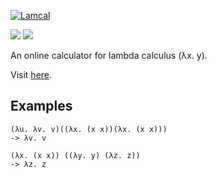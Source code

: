 [![Lamcal](https://socialify.git.ci/StardustDL/lamcal/image?description=1&font=Bitter&forks=1&issues=1&language=1&owner=1&pattern=Plus&pulls=1&stargazers=1&theme=Light)](https://github.com/StardustDL/lamcal)

![](https://github.com/StardustDL/lamcal/workflows/CI/badge.svg) ![](https://img.shields.io/github/license/StardustDL/lamcal.svg)

An online calculator for lambda calculus (λx. y).

Visit [here](http://www.stardustdl.top/lamcal/).

## Examples

```
(λu. λv. v)((λx. (x x))(λx. (x x)))
-> λv. v

(λx. (x x)) ((λy. y) (λz. z))
-> λz. z
```
